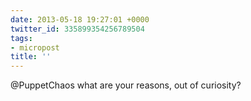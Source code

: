 ```yaml
---
date: 2013-05-18 19:27:01 +0000
twitter_id: 335899354256789504
tags:
- micropost
title: ''
---
```


@PuppetChaos what are your reasons, out of curiosity?
